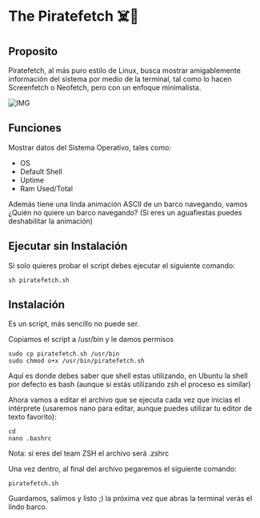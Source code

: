 # The Piratefetch ☠️🏴

## Proposito
Piratefetch, al más puro estilo de Linux, busca mostrar amigablemente información del sistema por medio de la terminal, tal como lo hacen Screenfetch o Neofetch, pero con un enfoque minimalista.

![IMG](https://i.ibb.co/gtg53L5/piratefetch.gif)

## Funciones
Mostrar datos del Sistema Operativo, tales como:
* OS
* Default Shell
* Uptime
* Ram Used/Total

Además tiene una linda animación ASCII de un barco navegando, vamos ¿Quién no quiere un barco navegando? (Si eres un aguafiestas puedes deshabilitar la animación)

## Ejecutar sin Instalación
Si solo quieres probar el script debes ejecutar el siguiente comando:
```
sh piratefetch.sh
```

## Instalación
Es un script, más sencillo no puede ser.

Copiamos el script a /usr/bin y le damos permisos
```
sudo cp piratefetch.sh /usr/bin
sudo chmod o+x /usr/bin/piratefetch.sh
```

Aquí es donde debes saber que shell estas utilizando, en Ubuntu la shell por defecto es bash (aunque si estás utilizando zsh el proceso es similar)

Ahora vamos a editar el archivo que se ejecuta cada vez que inicias el intérprete (usaremos nano para editar, aunque puedes utilizar tu editor de texto favorito):
```
cd
nano .bashrc
```
Nota: si eres del team ZSH el archivo será .zshrc

Una vez dentro, al final del archivo pegaremos el siguiente comando:
```
piratefetch.sh
```

Guardamos, salimos y listo ;) la próxima vez que abras la terminal verás el lindo barco.